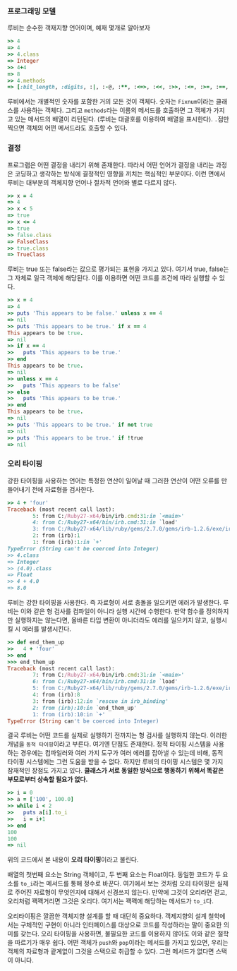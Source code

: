 ### 프로그래밍 모델

루비는 순수한 객재지향 언어이며, 예재 몇개로 알아보자

```ruby
>> 4
=> 4
>> 4.class
=> Integer
>> 4+4
=> 8
>> 4.methods
=> [:bit_length, :digits, :|, :-@, :**, :<=>, :<<, :>>, :<=, :>=, :==, :===, :next, :[], :upto, :chr, :%, :&, :*, :+, :inspect, :-, :/, :size, :succ, :<, :>, :ord, :to_int, :to_s, :to_i, :to_f, :to_r, :numerator, :denominator, :rationalize, :div, :divmod, :fdiv, :coerce, :^, :lcm, :gcdlcm, :gcd, :modulo, :remainder, :abs, :magnitude, :integer?, :floor, :ceil, :round, :truncate, :odd?, :even?, :allbits?, :anybits?, :nobits?, :downto, :times, :pred, :pow, :~, :dup, :+@, :polar, :conjugate, :rect, :eql?, :singleton_method_added, :arg, :quo, :rectangular, :i, :real?, :zero?, :nonzero?, :finite?, :infinite?, :step, :positive?, :negative?, :imaginary, :imag, :to_c, :angle, :phase, :real, :conj, :abs2, :clone, :clamp, :between?, :itself, :yield_self, :then, :taint, :tainted?, :untaint, :untrust, :untrusted?, :trust, :frozen?, :methods, :singleton_methods, :protected_methods, :private_methods, :public_methods, :instance_variables, :instance_variable_get, :instance_variable_set, :instance_variable_defined?, :remove_instance_variable, :instance_of?, :kind_of?, :is_a?, :tap, :class, :display, :hash, :singleton_class, :singleton_method, :method, :public_send, :define_singleton_method, :public_method, :extend, :to_enum, :enum_for, :=~, :!~, :nil?, :respond_to?, :freeze, :object_id, :send, :__send__, :!, :!=, :__id__, :equal?, :instance_eval, :instance_exec]
```

루비에서는 개별적인 숫자를 포함한 거의 모든 것이 객체다. 숫자는 `Fixnum`이라는 클래스를 사용하는 객체다. 그리고 `methods`라는 이름의 메서드를 호출하면 그 객체가 가지고 있는 메서드의 배열이 리턴된다. (루비는 대괄호를 이용하여 배열을 표시한다). `.`점만 찍으면 객체의 어떤 메서드라도 호출할 수 있다.





### 결정

프로그램은 어떤 결정을 내리기 위해 존재한다. 따라서 어떤 언어가 결정을 내리는 과정은 코딩하고 생각하는 방식에 결정적인 영향을 끼치는 핵심적인 부분이다. 이런 면에서 루비는 대부분의 객체지향 언어나 절차적 언어와 별로 다르지 않다.

```ruby
>> x = 4
=> 4
>> x < 5
=> true
>> x <= 4
=> true
>> false.class
=> FalseClass
>> true.class
=> TrueClass
```

루비는 true 또는 false라는 값으로 평가되는 표현을 가지고 있다. 여기서 true, false는 그 자체로 일극 객체에 해당된다. 이를 이용하면 어떤 코드를 조건에 따라 실행할 수 있다.

``` ruby
>> x = 4
=> 4
>> puts 'This appears to be false.' unless x == 4
=> nil
>> puts 'This appears to be true.' if x == 4
This appears to be true.
=> nil
>> if x == 4
>>   puts 'This appears to be true.'
>> end
This appears to be true.
=> nil
>> unless x == 4
>>   puts 'This appears to be false'
>> else
>>   puts 'This appears to be true.'
>> end
This appears to be true.
=> nil
>> puts 'This appears to be true.' if not true
=> nil
>> puts 'This appears to be true.' if !true
=> nil
```



### 오리 타이핑

강한 타이핑을 사용하는 언어는 특정한 연산이 일어날 때 그러한 연산이 어떤 오류를 만들어내기 전에 자료형을 검사한다.

```ruby
>> 4 + 'four'
Traceback (most recent call last):
        5: from C:/Ruby27-x64/bin/irb.cmd:31:in `<main>'
        4: from C:/Ruby27-x64/bin/irb.cmd:31:in `load'
        3: from C:/Ruby27-x64/lib/ruby/gems/2.7.0/gems/irb-1.2.6/exe/irb:11:in `<top (required)>'
        2: from (irb):1
        1: from (irb):1:in `+'
TypeError (String can't be coerced into Integer)
>> 4.class
=> Integer
>> (4.0).class
=> Float
>> 4 + 4.0
=> 8.0
```

루비는 강한 타이핑을 사용한다. 즉 자료형이 서로 충돌을 일으키면 에러가 발생한다. 루비는 이와 같은 형 검사를 컴파일이 아니라 실행 시간에 수행한다. 만약 함수를 정의하지만 실행하지는 않는다면, 올바른 타입 변환이 아니더라도 에러를 일으키지 않고, 실행시킬 시 에러를 발생시킨다.

```ruby
>> def end_them_up
>>   4 + 'four'
>> end
>>> end_them_up
Traceback (most recent call last):
        7: from C:/Ruby27-x64/bin/irb.cmd:31:in `<main>'
        6: from C:/Ruby27-x64/bin/irb.cmd:31:in `load'
        5: from C:/Ruby27-x64/lib/ruby/gems/2.7.0/gems/irb-1.2.6/exe/irb:11:in `<top (required)>'
        4: from (irb):8
        3: from (irb):12:in `rescue in irb_binding'
        2: from (irb):10:in `end_them_up'
        1: from (irb):10:in `+'
TypeError (String can't be coerced into Integer)
```

결국 루비는 어떤 코드를 실제로 실행하기 전까지는 형 검사를 실행하지 않는다. 이러한 개념을 `동적 타이핑`이라고 부른다. 여기엔 단점도 존재한다. 정적 타이핑 시스템을 사용하는 경우에는 컴파일러와 여러 가지 도구가 여러 에러를 잡아낼 수 있는데 비해, 동적 타이핑 시스템에는 그런 도움을 받을 수 없다. 하지만 루비의 타이핑 시스템은 몇 가지 잠재적인 장점도 가지고 있다. **클래스가 서로 동일한 방식으로 행동하기 위해서 똑같은 부모로부터 상속할 필요가 없다.**

```ruby
>> i = 0
>> a = ['100', 100.0]
>> while i < 2
>>   puts a[i].to_i
>>   i = i+1
>> end
100
100
=> nil
```

위의 코드에서 본 내용이 **오리 타이핑**이라고 불린다.

배열의 첫번째 요소는 String 객체이고, 두 번째 요소는 Float이다. 동일한 코드가 두 요소를 `to_i`라는 메서드를 통해 정수로 바꾼다. 여기에서 보는 것처럼 오리 타이핑은 실제로 주어진 자료형이 무엇인지에 대해서 신경쓰지 않는다. 만약에 그것이 오리라면 걷고, 오리처럼 꽥꽥거리면 그것은 오리다. 여기서는 꽥꽥에 해당하는 메서드가 `to_i`다.

오리타이핑은 깔끔한 객체지향 설계를 할 때 대단히 중요하다. 객제지향의 설계 철학에서는 구체적인 구현이 아니라 인터페이스를 대상으로 코드를 작성하라는 말이 중요한 의미를 갖는다. 오리 타이핑을 사용하면, 불필요한 코드를 이용하지 않아도 이와 같은 절학을 따르기가 매우 쉽다. 어떤 객체가 `push`와 `pop`이라는 메서드를 가지고 있으면, 우리는 객체의 자료형과 괕계없이 그것을 스택으로 취급할 수 있다. 그런 메서드가 없다면 스택이 아니다.

